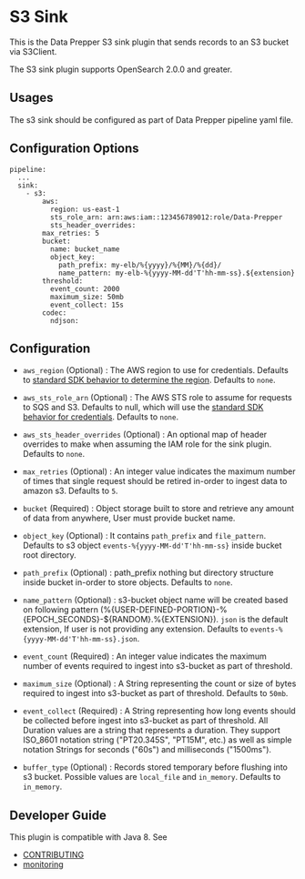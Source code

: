 # S3 Sink

This is the Data Prepper S3 sink plugin that sends records to an S3 bucket via S3Client.

The S3 sink plugin supports OpenSearch 2.0.0 and greater.

## Usages

The s3 sink should be configured as part of Data Prepper pipeline yaml file.

## Configuration Options

```
pipeline:
  ...
  sink:
    - s3:
        aws:
          region: us-east-1
          sts_role_arn: arn:aws:iam::123456789012:role/Data-Prepper
          sts_header_overrides:
        max_retries: 5
        bucket:
          name: bucket_name
          object_key:
            path_prefix: my-elb/%{yyyy}/%{MM}/%{dd}/
            name_pattern: my-elb-%{yyyy-MM-dd'T'hh-mm-ss}.${extension}
        threshold:
          event_count: 2000
          maximum_size: 50mb
          event_collect: 15s
        codec:
          ndjson:
```

## Configuration

- `aws_region` (Optional) : The AWS region to use for credentials. Defaults to [standard SDK behavior to determine the region](https://docs.aws.amazon.com/sdk-for-java/latest/developer-guide/region-selection.html). Defaults to `none`.

- `aws_sts_role_arn` (Optional) : The AWS STS role to assume for requests to SQS and S3. Defaults to null, which will use the [standard SDK behavior for credentials](https://docs.aws.amazon.com/sdk-for-java/latest/developer-guide/credentials.html). Defaults to `none`.

- `aws_sts_header_overrides`  (Optional) : An optional map of header overrides to make when assuming the IAM role for the sink plugin. Defaults to `none`.

- `max_retries` (Optional) : An integer value indicates the maximum number of times that single request should be retired in-order to ingest data to amazon s3. Defaults to `5`.

- `bucket` (Required) : Object storage built to store and retrieve any amount of data from anywhere, User must provide bucket name.

- `object_key` (Optional) : It contains `path_prefix` and `file_pattern`. Defaults to s3 object `events-%{yyyy-MM-dd'T'hh-mm-ss}` inside bucket root directory.

- `path_prefix` (Optional) : path_prefix nothing but directory structure inside bucket in-order to store objects. Defaults to `none`.

- `name_pattern` (Optional) : s3-bucket object name will be created based on following pattern (%{USER-DEFINED-PORTION}-%{EPOCH_SECONDS}-${RANDOM}.%{EXTENSION}). `json` is the default extension, If user is not providing any extension. Defaults to `events-%{yyyy-MM-dd'T'hh-mm-ss}.json`.

- `event_count` (Required) : An integer value indicates the maximum number of events required to ingest into s3-bucket as part of threshold.

- `maximum_size` (Optional) : A String representing the count or size of bytes required to ingest into s3-bucket as part of threshold. Defaults to `50mb`.

- `event_collect` (Required) : A String representing how long events should be collected before ingest into s3-bucket as part of threshold. All Duration values are a string that represents a duration. They support ISO_8601 notation string ("PT20.345S", "PT15M", etc.) as well as simple notation Strings for seconds ("60s") and milliseconds ("1500ms").

- `buffer_type` (Optional) : Records stored temporary before flushing into s3 bucket. Possible values are `local_file` and `in_memory`. Defaults to `in_memory`.


## Developer Guide

This plugin is compatible with Java 8. See

- [CONTRIBUTING](https://github.com/opensearch-project/data-prepper/blob/main/CONTRIBUTING.md)
- [monitoring](https://github.com/opensearch-project/data-prepper/blob/main/docs/monitoring.md)